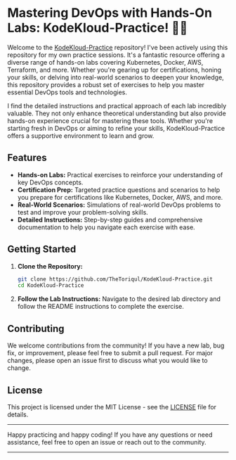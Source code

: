 # Mastering DevOps with Hands-On Labs: KodeKloud-Practice! 🌟🚀 

Welcome to the [KodeKloud-Practice](https://github.com/TheToriqul/KodeKloud-Practice) repository! I've been actively using this repository for my own practice sessions. It's a fantastic resource offering a diverse range of hands-on labs covering Kubernetes, Docker, AWS, Terraform, and more. Whether you're gearing up for certifications, honing your skills, or delving into real-world scenarios to deepen your knowledge, this repository provides a robust set of exercises to help you master essential DevOps tools and technologies.

I find the detailed instructions and practical approach of each lab incredibly valuable. They not only enhance theoretical understanding but also provide hands-on experience crucial for mastering these tools. Whether you're starting fresh in DevOps or aiming to refine your skills, KodeKloud-Practice offers a supportive environment to learn and grow.


## Features

- **Hands-on Labs:** Practical exercises to reinforce your understanding of key DevOps concepts.
- **Certification Prep:** Targeted practice questions and scenarios to help you prepare for certifications like Kubernetes, Docker, AWS, and more.
- **Real-World Scenarios:** Simulations of real-world DevOps problems to test and improve your problem-solving skills.
- **Detailed Instructions:** Step-by-step guides and comprehensive documentation to help you navigate each exercise with ease.

## Getting Started

1. **Clone the Repository:**
   ```bash
   git clone https://github.com/TheToriqul/KodeKloud-Practice.git
   cd KodeKloud-Practice
   ```
2. **Follow the Lab Instructions:**
   Navigate to the desired lab directory and follow the README instructions to complete the exercise.

## Contributing

We welcome contributions from the community! If you have a new lab, bug fix, or improvement, please feel free to submit a pull request. For major changes, please open an issue first to discuss what you would like to change.

## License

This project is licensed under the MIT License - see the [LICENSE](LICENSE) file for details.

---

Happy practicing and happy coding! If you have any questions or need assistance, feel free to open an issue or reach out to the community.

---